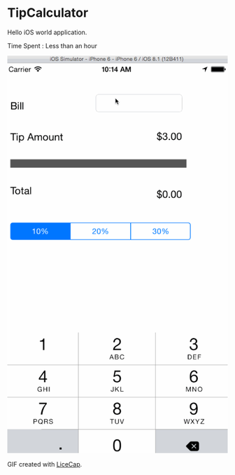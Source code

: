 # TipCalculator

Hello iOS world application.

Time Spent : Less than an hour

![Video Walkthrough](tipcalc.gif)

GIF created with [LiceCap](http://www.cockos.com/licecap/).
